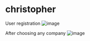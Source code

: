 # christopher

User registration
![image](https://user-images.githubusercontent.com/63422678/174335404-03b02b34-84eb-41b8-9ddf-5d6f1d522cc5.png)

After choosing any company
![image](https://user-images.githubusercontent.com/63422678/174336210-eb3fe94e-2ef0-488e-8040-a29d1c14d56d.png)
